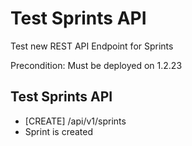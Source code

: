# Test Sprints API
Test new REST API Endpoint for Sprints

Precondition: Must be deployed on 1.2.23

## Test Sprints API
* [CREATE] /api/v1/sprints
* Sprint is created